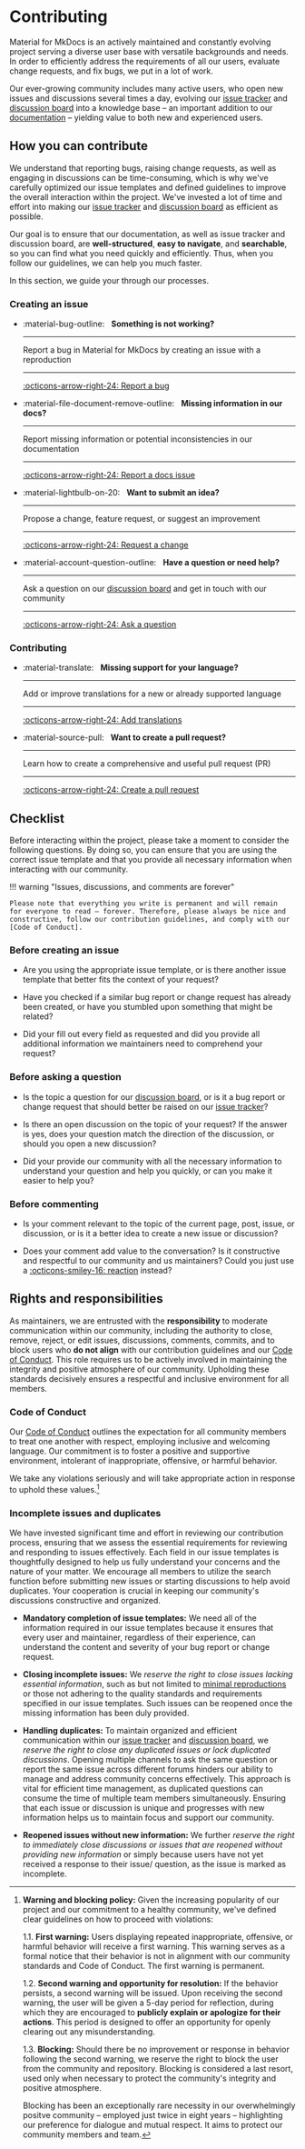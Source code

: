 # Contributing

Material for MkDocs is an actively maintained and constantly evolving project
serving a diverse user base with versatile backgrounds and needs. In order to
efficiently address the requirements of all our users, evaluate change requests,
and fix bugs, we put in a lot of work.

Our ever-growing community includes many active users, who open new
issues and discussions several times a day, evolving our [issue tracker] and
[discussion board] into a knowledge base – an important addition to
our [documentation] – yielding value to both new and experienced users.

  [discussion board]: https://github.com/squidfunk/mkdocs-material/discussions
  [issue tracker]: https://github.com/squidfunk/mkdocs-material/issues
  [documentation]: https://squidfunk.github.io/mkdocs-material/

## How you can contribute

We understand that reporting bugs, raising change requests, as well as engaging
in discussions can be time-consuming, which is why we've carefully optimized our
issue templates and defined guidelines to improve the overall interaction
within the project. We've invested a lot of time and effort into making our
[issue tracker] and [discussion board] as efficient as possible.

Our goal is to ensure that our documentation, as well as issue tracker and
discussion board, are __well-structured__, __easy to navigate__, and
__searchable__, so you can find what you need quickly and efficiently. Thus,
when you follow our guidelines, we can help you much faster.

In this section, we guide your through our processes.

### Creating an issue

<div class="grid cards" markdown>

-   :material-bug-outline: &nbsp;
    __Something is not working?__

    ---

    Report a bug in Material for MkDocs by creating an issue with a
    reproduction

    ---

    [:octicons-arrow-right-24: Report a bug][report a bug]

-   :material-file-document-remove-outline: &nbsp;
    __Missing information in our docs?__

    ---

    Report missing information or potential inconsistencies in our
    documentation

    ---

    [:octicons-arrow-right-24: Report a docs issue][report a docs issue]

-   :material-lightbulb-on-20: &nbsp;
    __Want to submit an idea?__

    ---

    Propose a change, feature request, or suggest an improvement

    ---

    [:octicons-arrow-right-24: Request a change][request a change]

-   :material-account-question-outline: &nbsp;
    __Have a question or need help?__

    ---

    Ask a question on our [discussion board] and get in touch with our
    community

    ---

    [:octicons-arrow-right-24: Ask a question][discussion board]

</div>

### Contributing

<div class="grid cards" markdown>

-   :material-translate: &nbsp;
    __Missing support for your language?__

    ---

    Add or improve translations for a new or already supported language

    ---

    [:octicons-arrow-right-24: Add translations][add translations]

-   :material-source-pull: &nbsp;
    __Want to create a pull request?__

    ---

    Learn how to create a comprehensive and useful pull request (PR)

    ---

    [:octicons-arrow-right-24: Create a pull request][create a pull request]

</div>

  [report a bug]: reporting-a-bug.md
  [report a docs issue]: reporting-a-docs-issue.md
  [request a change]: requesting-a-change.md
  [add translations]: https://github.com/squidfunk/mkdocs-material/adding-translations
  [create a pull request]: making-a-pull-request.md

## Checklist

Before interacting within the project, please take a moment to consider the
following questions. By doing so, you can ensure that you are using the correct
issue template and that you provide all necessary information when interacting
with our community.

!!! warning "Issues, discussions, and comments are forever"

    Please note that everything you write is permanent and will remain
    for everyone to read – forever. Therefore, please always be nice and
    constructive, follow our contribution guidelines, and comply with our
    [Code of Conduct].

### Before creating an issue

- Are you using the appropriate issue template, or is there another issue
  template that better fits the context of your request?

- Have you checked if a similar bug report or change request has already been
  created, or have you stumbled upon something that might be related?

- Did your fill out every field as requested and did you provide all additional
  information we maintainers need to comprehend your request?

### Before asking a question

- Is the topic a question for our [discussion board], or is it a bug report or
  change request that should better be raised on our [issue tracker]?

- Is there an open discussion on the topic of your request? If the answer is yes,
  does your question match the direction of the discussion, or should you open a
  new discussion?

- Did your provide our community with all the necessary information to
  understand your question and help you quickly, or can you make it easier to
  help you?

### Before commenting

- Is your comment relevant to the topic of the current page, post, issue, or
  discussion, or is it a better idea to create a new issue or discussion?

- Does your comment add value to the conversation? Is it constructive and
  respectful to our community and us maintainers? Could you just use a
  [:octicons-smiley-16: reaction][reaction] instead?

  [Code of Conduct]: https://github.com/squidfunk/mkdocs-material/blob/master/CODE_OF_CONDUCT.md
  [reaction]: https://github.blog/2016-03-10-add-reactions-to-pull-requests-issues-and-comments/

## Rights and responsibilities

As maintainers, we are entrusted with the __responsibility__ to moderate
communication within our community, including the authority to close, remove,
reject, or edit issues, discussions, comments, commits, and to block users who
__do not align__ with our contribution guidelines and our [Code of Conduct].
This role requires us to be actively involved in maintaining the integrity and
positive atmosphere of our community. Upholding these standards decisively
ensures a respectful and inclusive environment for all members.


### Code of Conduct

Our [Code of Conduct] outlines the expectation for all community members to
treat one another with respect, employing inclusive and welcoming language. Our
commitment is to foster a positive and supportive environment, intolerant of
inappropriate, offensive, or harmful behavior.

We take any violations seriously and will take appropriate action in response to
uphold these values.[^1]

  [^1]:
    __Warning and blocking policy:__
    Given the increasing popularity of our project and our commitment to a
    healthy community, we've defined clear guidelines on how to proceed with
    violations:

    1.1. __First warning:__ Users displaying repeated inappropriate, offensive, or
    harmful behavior will receive a first warning. This warning serves as a
    formal notice that their behavior is not in alignment with our community
    standards and Code of Conduct. The first warning is permanent.

    1.2. __Second warning and opportunity for resolution:__ If the behavior
    persists, a second warning will be issued. Upon receiving the second
    warning, the user will be given a 5-day period for reflection, during which
    they are encouraged to __publicly explain or apologize for their actions__.
    This period is designed to offer an opportunity for openly clearing out any
    misunderstanding.

    1.3. __Blocking:__ Should there be no improvement or response in behavior
    following the second warning, we reserve the right to block the user from
    the community and repository. Blocking is considered a last resort, used
    only when necessary to protect the community's integrity and positive
    atmosphere.

    Blocking has been an exceptionally rare necessity in our overwhelmingly
    positve community – employed just twice in eight years – highlighting our
    preference for dialogue and mutual respect. It aims to protect our community
    members and team.

### Incomplete issues and duplicates

We have invested significant time and effort in reviewing our contribution
process, ensuring that we assess the essential requirements for reviewing and
responding to issues effectively. Each field in our issue templates is
thoughtfully designed to help us fully understand your concerns and the nature
of your matter. We encourage all members to utilize the search function before
submitting new issues or starting discussions to help avoid duplicates. Your
cooperation is crucial in keeping our community's discussions constructive and
organized.

  - __Mandatory completion of issue templates:__ We need all of the information
  required in our issue templates because it ensures that every user and
  maintainer, regardless of their experience, can understand the content and
  severity of your bug report or change request.

  - __Closing incomplete issues:__
  We _reserve the right to close issues lacking essential information_, such as
  but not limited to [minimal reproductions] or those not adhering to the
  quality standards and requirements specified in our issue templates. Such
  issues can be reopened once the missing information has been duly provided.

  - __Handling duplicates:__ To maintain organized and efficient
  communication within our [issue tracker] and [discussion board], we
  _reserve the right to close any duplicated issues or lock duplicated discussions_.
  Opening multiple channels to ask the same question or report the same issue
  across different forums hinders our ability to manage and address community
  concerns effectively. This approach is vital for efficient time management, as
  duplicated questions can consume the time of multiple team members
  simultaneously. Ensuring that each issue or discussion is unique and
  progresses with new information helps us to maintain focus and support our
  community.

  - __Reopened issues without new information:__ We further
  _reserve the right to immediately close discussions or issues that are reopened without providing new information_
  or simply because users have not yet received a response to their issue/
  question, as the issue is marked as incomplete.

  [minimal reproductions]: ../guides/creating-a-reproduction.md
